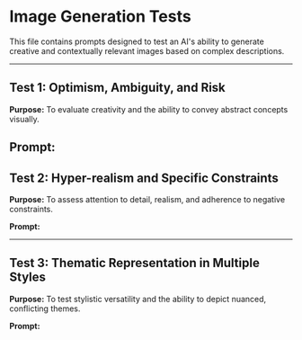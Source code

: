 # Image Generation Tests

This file contains prompts designed to test an AI's ability to generate creative and contextually relevant images based on complex descriptions.

---

## Test 1: Optimism, Ambiguity, and Risk

**Purpose:** To evaluate creativity and the ability to convey abstract concepts visually.

**Prompt:**
---

## Test 2: Hyper-realism and Specific Constraints

**Purpose:** To assess attention to detail, realism, and adherence to negative constraints.

**Prompt:**


---

## Test 3: Thematic Representation in Multiple Styles

**Purpose:** To test stylistic versatility and the ability to depict nuanced, conflicting themes.

**Prompt:**
